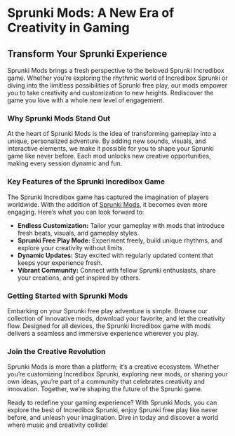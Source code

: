 <h1>Sprunki Mods: A New Era of Creativity in Gaming</h1> <h2>Transform Your Sprunki Experience</h2> <p>Sprunki Mods brings a fresh perspective to the beloved Sprunki Incredibox game. Whether you’re exploring the rhythmic world of Incredibox Sprunki or diving into the limitless possibilities of Sprunki free play, our mods empower you to take creativity and customization to new heights. Rediscover the game you love with a whole new level of engagement.</p> <h3>Why Sprunki Mods Stand Out</h3> <p>At the heart of Sprunki Mods is the idea of transforming gameplay into a unique, personalized adventure. By adding new sounds, visuals, and interactive elements, we make it possible for you to shape your Sprunki game like never before. Each mod unlocks new creative opportunities, making every session dynamic and fun.</p> <h3>Key Features of the Sprunki Incredibox Game</h3> <p>The Sprunki Incredibox game has captured the imagination of players worldwide. With the addition of <a href="https://sprunkimod.github.io/">Sprunki Mods</a>, it becomes even more engaging. Here’s what you can look forward to:</p> <ul> <li><strong>Endless Customization:</strong> Tailor your gameplay with mods that introduce fresh beats, visuals, and gameplay styles.</li> <li><strong>Sprunki Free Play Mode:</strong> Experiment freely, build unique rhythms, and explore your creativity without limits.</li> <li><strong>Dynamic Updates:</strong> Stay excited with regularly updated content that keeps your experience fresh.</li> <li><strong>Vibrant Community:</strong> Connect with fellow Sprunki enthusiasts, share your creations, and get inspired by others.</li> </ul> <h3>Getting Started with Sprunki Mods</h3> <p>Embarking on your Sprunki free play adventure is simple. Browse our collection of innovative mods, download your favorite, and let the creativity flow. Designed for all devices, the Sprunki Incredibox game with mods delivers a seamless and immersive experience wherever you play.</p> <h3>Join the Creative Revolution</h3> <p>Sprunki Mods is more than a platform; it’s a creative ecosystem. Whether you’re customizing Incredibox Sprunki, exploring new mods, or sharing your own ideas, you’re part of a community that celebrates creativity and innovation. Together, we’re shaping the future of the Sprunki game.</p> <p>Ready to redefine your gaming experience? With Sprunki Mods, you can explore the best of Incredibox Sprunki, enjoy Sprunki free play like never before, and unleash your imagination. Dive in today and discover a world where music and creativity collide!</p> 
